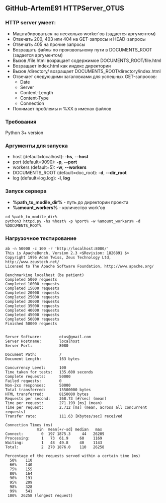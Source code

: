 ## GitHub-ArtemE91 HTTPServer_OTUS

### HTTP server умеет:
* Маштабироваться на несколько worker'ов (задается аргументом)
* Отвечать 200, 403 или 404 на GET-запросы и HEAD-запросы
* Отвечать 405 на прочие запросы
* Возращать файлы по произвольному пути в DOCUMENTS_ROOT (задается аргументом)
* Вызов /file.html возращает содержимое DOCUMENTS_ROOT/file.html
* Возращает index.html как индекс директории
* Вызов /directory/ возращает DOCUMENTS_ROOT/directory/index.html
* Отвечает следующими загаловками для успешных GET-запросов:
  * Date
  * Server
  * Content-Length
  * Content-Type
  * Connection
* Понимает проблемы и %XX в именах файлов

### Требования
Python 3+ version

### Аргументы для запуска
* host (default=localhost): __-hs__, __--host__
* port (default=9090): __-p__, __--port__
* workers (default=5): __-w__, __--workers__
* DOCUMENTS_ROOT (default=doc_root): __-d__, __--dir_root__
* log (default=log.log): __-l__, __log__

### Запуск сервера
* __%path_to_modile_dir%__ - путь до директории проекта
* __%amount_workers%__ - количество work'ов

```
cd %path_to_modile_dir%
python3 httpd.py -hs %host% -p %port% -w %amount_workers% -d %DOCUMENTS_ROOT%
```
### Нагрузочное тестирование
```
ab -n 50000 -c 100 -r 'http://localhost:8080/'
This is ApacheBench, Version 2.3 <$Revision: 1826891 $>
Copyright 1996 Adam Twiss, Zeus Technology Ltd, http://www.zeustech.net/
Licensed to The Apache Software Foundation, http://www.apache.org/

Benchmarking localhost (be patient)
Completed 5000 requests
Completed 10000 requests
Completed 15000 requests
Completed 20000 requests
Completed 25000 requests
Completed 30000 requests
Completed 35000 requests
Completed 40000 requests
Completed 45000 requests
Completed 50000 requests
Finished 50000 requests


Server Software:        otus@gmail.com
Server Hostname:        localhost
Server Port:            8080

Document Path:          /
Document Length:        163 bytes

Concurrency Level:      100
Time taken for tests:   135.600 seconds
Complete requests:      50000
Failed requests:        0
Non-2xx responses:      50000
Total transferred:      15500000 bytes
HTML transferred:       8150000 bytes
Requests per second:    368.73 [#/sec] (mean)
Time per request:       271.199 [ms] (mean)
Time per request:       2.712 [ms] (mean, across all concurrent requests)
Transfer rate:          111.63 [Kbytes/sec] received

Connection Times (ms)
              min  mean[+/-sd] median   max
Connect:        0  197 1875.3     44   26209
Processing:     1   73  61.9     60    1169
Waiting:        1   48  49.8     40    1143
Total:          2  270 1876.0    110   26258

Percentage of the requests served within a certain time (ms)
  50%    110
  66%    140
  75%    155
  80%    164
  90%    191
  95%    209
  98%    328
  99%    541
 100%  26258 (longest request)
```
